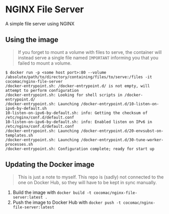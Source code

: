 # NGINX File Server

A simple file server using NGINX

## Using the image

> If you forget to mount a volume with files to serve, the container will instead serve a single file named `IMPORTANT` informing you that you failed to mount a volume.

```
$ docker run -p <some host port>:80 --volume /absolute/path/to/directory/containing/files/to/serve:/files -it cocomac/nginx-file-server
/docker-entrypoint.sh: /docker-entrypoint.d/ is not empty, will attempt to perform configuration
/docker-entrypoint.sh: Looking for shell scripts in /docker-entrypoint.d/
/docker-entrypoint.sh: Launching /docker-entrypoint.d/10-listen-on-ipv6-by-default.sh
10-listen-on-ipv6-by-default.sh: info: Getting the checksum of /etc/nginx/conf.d/default.conf
10-listen-on-ipv6-by-default.sh: info: Enabled listen on IPv6 in /etc/nginx/conf.d/default.conf
/docker-entrypoint.sh: Launching /docker-entrypoint.d/20-envsubst-on-templates.sh
/docker-entrypoint.sh: Launching /docker-entrypoint.d/30-tune-worker-processes.sh
/docker-entrypoint.sh: Configuration complete; ready for start up
```

## Updating the Docker image

> This is just a note to myself. This repo is (sadly) not connected to the one on Docker Hub, so they will have to be kept in sync manually.

1. Build the image with `docker build -t cocomac/nginx-file-server:latest .`
2. Push the image to Docker Hub with `docker push -t cocomac/nginx-file-server:latest`
